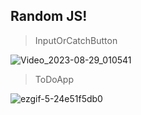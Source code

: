 ## Random JS!


> InputOrCatchButton
> 
![Video_2023-08-29_010541](https://github.com/solimanhossain/OnlyForFun/assets/58604579/143d53bd-f67e-4add-a51d-43a01c0c48b0)


> ToDoApp
>
![ezgif-5-24e51f5db0](https://github.com/solimanhossain/OnlyJavaScript/assets/58604579/6e42865b-b19c-49ac-8e33-861d1583153a)
